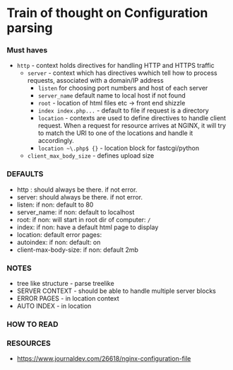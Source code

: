 # Train of thought on Configuration parsing

### Must haves
- `http` - context holds directives for handling HTTP and HTTPS traffic
    - `server` - context which has directives wwhich tell how to process requests, associated with a domain/IP address 
        - `listen` for choosing port numbers and host of each server
        - `server_name` default name to local host if not found
        - `root` - location of html files etc -> front end shizzle
        - `index index.php...` - default to file if request is a directory
        - `location` - contexts are used to define directives to handle client request. When a request for resource arrives at NGINX, it will try to match the URI to one of the locations and handle it accordingly.
        - `location ~\.php$ {}` - location block for fastcgi/python
    - `client_max_body_size` - defines upload size

### DEFAULTS
- http : should always be there. if not error.
- server: should always be there. if not error.
- listen: if non: default to 80
- server_name: if non: default to localhost
- root: if non: will start in root dir of computer: `/`
- index: if non: have a default html page to display
- location: default error pages:
- autoindex: if non: default: on
- client-max-body-size: if non: default 2mb

### NOTES
- tree like structure - parse treelike
- SERVER CONTEXT - should be able to handle multiple server blocks
- ERROR PAGES - in location context
- AUTO INDEX - in location

### HOW TO READ


### RESOURCES
- https://www.journaldev.com/26618/nginx-configuration-file
